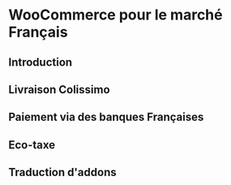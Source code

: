 # WooCommerce pour le marché Français

## Introduction

## Livraison Colissimo

## Paiement via des banques Françaises

## Eco-taxe

## Traduction d'addons

